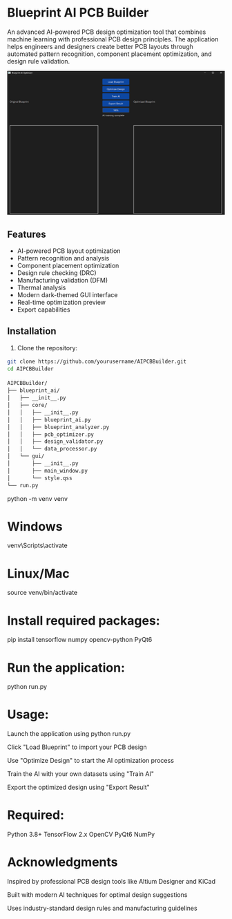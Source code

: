 # Blueprint AI PCB Builder

An advanced AI-powered PCB design optimization tool that combines machine learning with professional PCB design principles. The application helps engineers and designers create better PCB layouts through automated pattern recognition, component placement optimization, and design rule validation.

![Blueprint AI Screenshot](AIPCBB.png)

## Features

- AI-powered PCB layout optimization
- Pattern recognition and analysis
- Component placement optimization
- Design rule checking (DRC)
- Manufacturing validation (DFM)
- Thermal analysis
- Modern dark-themed GUI interface
- Real-time optimization preview
- Export capabilities

## Installation

1. Clone the repository:
```bash
git clone https://github.com/yourusername/AIPCBBuilder.git
cd AIPCBBuilder

AIPCBBuilder/
├── blueprint_ai/
│   ├── __init__.py
│   ├── core/
│   │   ├── __init__.py
│   │   ├── blueprint_ai.py
│   │   ├── blueprint_analyzer.py
│   │   ├── pcb_optimizer.py
│   │   ├── design_validator.py
│   │   └── data_processor.py
│   └── gui/
│       ├── __init__.py
│       ├── main_window.py
│       └── style.qss
└── run.py

```
python -m venv venv

# Windows

venv\Scripts\activate

# Linux/Mac

source venv/bin/activate

# Install required packages:
pip install tensorflow numpy opencv-python PyQt6

# Run the application:

python run.py

# Usage:
Launch the application using python run.py

Click "Load Blueprint" to import your PCB design

Use "Optimize Design" to start the AI optimization process

Train the AI with your own datasets using "Train AI"

Export the optimized design using "Export Result"

# Required:
Python 3.8+
TensorFlow 2.x
OpenCV
PyQt6
NumPy

# Acknowledgments
Inspired by professional PCB design tools like Altium Designer and KiCad

Built with modern AI techniques for optimal design suggestions

Uses industry-standard design rules and manufacturing guidelines


